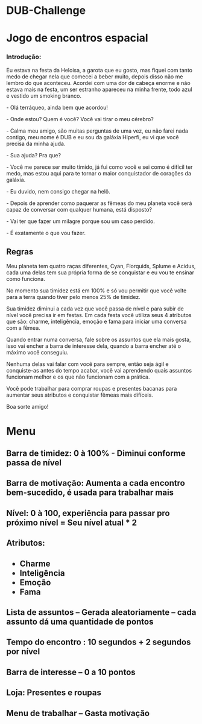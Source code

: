 # DUB-Challenge
<h1> Jogo de encontros espacial </h1>

<h3> Introdução: </h3>
	<p> Eu estava na festa da Heloisa, a garota que eu gosto, mas fiquei com tanto medo de chegar nela que comecei a beber muito, depois disso não me lembro do que aconteceu. 
Acordei com uma dor de cabeça enorme e não estava mais na festa, um ser estranho apareceu na minha frente, todo azul e vestido um smoking branco. </p>

<p> &#45; Olá terráqueo, ainda bem que acordou! </p>
<p>&#45; Onde estou? Quem é você? Você vai tirar o meu cérebro?</p>
<p>&#45; Calma meu amigo, são muitas perguntas de uma vez, eu não farei nada contigo, meu nome é DUB e eu sou da galáxia Hiperfi, eu vi que você precisa da minha ajuda.</p>
<p>&#45; Sua ajuda? Pra que?</p>
<p>&#45; Você me parece ser muito tímido, já fui como você e sei como é difícil ter medo, mas estou aqui para te tornar o maior conquistador de corações da galáxia.</p>
<p>&#45; Eu duvido, nem consigo chegar na helô.</p>
<p>&#45; Depois de aprender como paquerar as fêmeas do meu planeta você será capaz de conversar com qualquer humana, está disposto?</p>
<p>&#45; Vai ter que fazer um milagre porque sou um caso perdido.</p>
<p>&#45; É exatamente o que vou fazer.</p>

<h2> Regras </h2> 
	<p> Meu planeta tem quatro raças diferentes, Cyan, Florquids, Splume e Acidus, cada uma delas tem sua própria forma de se conquistar  e eu vou te ensinar como funciona.</p>
	<p> No momento sua timidez está em 100% e só vou permitir que você volte para a terra quando tiver pelo menos 25% de timidez.</p>
 	<p> Sua timidez diminui a cada vez que você passa de nível e para subir de nível você precisa ir em festas. Em cada festa você utiliza seus 4 atributos que são: charme, inteligência, emoção e fama para iniciar uma conversa com a fêmea.</p>
	<p> Quando entrar numa conversa, fale sobre os assuntos que ela mais gosta, isso vai encher a barra de interesse dela, quando a barra encher até o máximo você conseguiu. </p>
	<p> Nenhuma delas vai falar com você para sempre, então seja ágil e conquiste-as antes do tempo acabar, você vai aprendendo quais assuntos funcionam melhor e os que não funcionam com a prática.</p>
	<p> Você pode trabalhar para comprar roupas e presentes bacanas para aumentar seus atributos e conquistar fêmeas mais difíceis.</p>
	<p> Boa sorte amigo!</p>

<h1> Menu </h1>

<h2> Barra de timidez: 0 à 100% - Diminui conforme passa de nível <h2>
<h2> Barra de motivação: Aumenta a cada encontro bem-sucedido, é usada para trabalhar mais <h2>
<h2> Nível: 0 à 100, experiência para passar pro próximo nível = Seu nível atual * 2 <h2>
<h2> Atributos: <h2> 
	<ul>
	<li> Charme </li>
	<li> Inteligência </li>	
	<li> Emoção </li>
	<li> Fama </li>
	</ul>
<h2> Lista de assuntos – Gerada aleatoriamente – cada assunto dá uma quantidade de pontos <h2>
<h2> Tempo do encontro : 10 segundos  + 2 segundos por nível <h2>
<h2> Barra de interesse – 0 a 10 pontos <h2>
<h2> Loja: Presentes e roupas <h2> 
<h2> Menu de trabalhar – Gasta motivação <h2>

